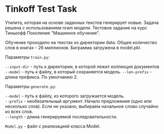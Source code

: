 # Tinkoff Test Task
Утилита, которая на основе заданных текстов генерирует новые.  Задача решена с использованием nram модели. Тестовое задание на курс Тинькофф Поколение "Машинное обучение".

Обучение проходило на текстах из директории data. Общее количество слов в книгах - 26 миллионов. Биграмма загружена в model.pkl.

Параметры `train.py`:

`--input-dir` - путь к директории, в которой лежит коллекция документов \
`--model` - путь к файлу, в который сохраняется модель.
`--len-prefix` - длина префикса. По умолчанию 2.

Параметры `generate.py`:

`--model` - путь к файлу, из которого загружается модель.\
`--prefix` - необязательный аргумент. Начало предложения (одно или несколько слов). Если не указано, выбираем начальное слово случайно из всех слов.\
`--length` - длина генерируемой последовательности.

`Model.py` - файл с реализацией класса Model.
